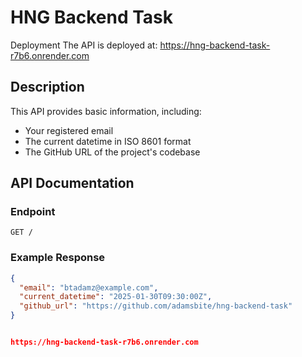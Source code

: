 # HNG Backend Task
Deployment
The API is deployed at: https://hng-backend-task-r7b6.onrender.com

## Description
This API provides basic information, including:
- Your registered email
- The current datetime in ISO 8601 format
- The GitHub URL of the project's codebase

## API Documentation
### Endpoint
`GET /`

### Example Response
```json
{
  "email": "btadamz@example.com",
  "current_datetime": "2025-01-30T09:30:00Z",
  "github_url": "https://github.com/adamsbite/hng-backend-task"
}


https://hng-backend-task-r7b6.onrender.com